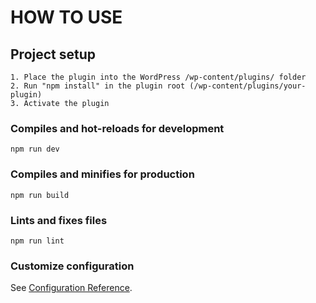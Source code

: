# HOW TO USE

## Project setup
```
1. Place the plugin into the WordPress /wp-content/plugins/ folder
2. Run "npm install" in the plugin root (/wp-content/plugins/your-plugin)
3. Activate the plugin
```

### Compiles and hot-reloads for development
```
npm run dev
```

### Compiles and minifies for production
```
npm run build
```

### Lints and fixes files
```
npm run lint
```

### Customize configuration
See [Configuration Reference](https://cli.vuejs.org/config/).
